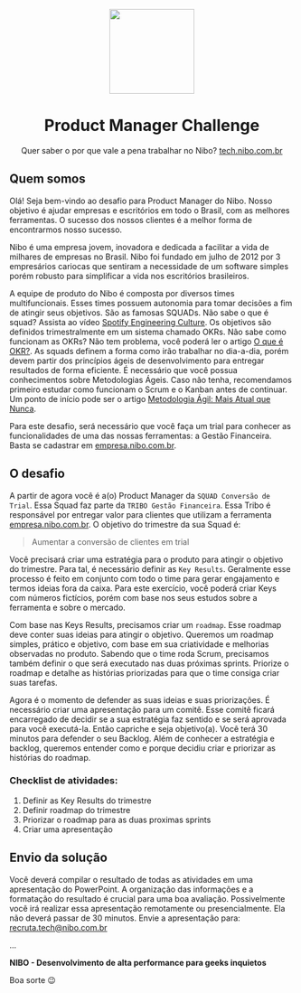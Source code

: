 <p align="center"><a href="https://www.nibo.com.br"><img src="https://www.nibo.com.br/logo-nibo.png" width="150" /></a></p>
<h1 align="center">Product Manager Challenge</h1>


<p align="center">Quer saber o por que vale a pena trabalhar no Nibo? <a href="https://tech.nibo.com.br">tech.nibo.com.br</a></p>


## Quem somos

Olá! Seja bem-vindo ao desafio para Product Manager do Nibo. Nosso objetivo é ajudar empresas e escritórios em todo o Brasil, com as melhores ferramentas. O sucesso dos nossos clientes é a melhor forma de encontrarmos nosso sucesso.

Nibo é uma empresa jovem, inovadora e dedicada a facilitar a vida de milhares de empresas no Brasil. Nibo foi fundado em julho de 2012 por 3 empresários cariocas que sentiram a necessidade de um software simples porém robusto para simplificar a vida nos escritórios brasileiros.

A equipe de produto do Nibo é composta por diversos times multifuncionais. Esses times possuem autonomia para tomar decisões a fim de atingir seus objetivos. São as famosas SQUADs. Não sabe o que é squad? Assista ao vídeo [Spotify Engineering Culture](https://www.youtube.com/watch?v=hQDblYvY9RY). Os objetivos são definidos trimestralmente em um sistema chamado OKRs. Não sabe como funcionam as OKRs? Não tem problema, você poderá ler o artigo [O que é OKR?](https://felipecastro.com/pt-br/okr/o-que-e-okr/). As squads definem a forma como irão trabalhar no dia-a-dia, porém devem partir dos princípios ágeis de desenvolvimento para entregar resultados de forma eficiente. É necessário que você possua conhecimentos sobre Metodologias Ágeis. Caso não tenha, recomendamos primeiro estudar como funcionam o Scrum e o Kanban antes de continuar. Um ponto de início pode ser o artigo [Metodologia Ágil: Mais Atual que Nunca](https://www.siteware.com.br/metodologias/metodologia-agil/).

Para este desafio, será necessário que você faça um trial para conhecer as funcionalidades de uma das nossas ferramentas: a Gestão Financeira. Basta se cadastrar em [empresa.nibo.com.br](https://empresa.nibo.com.br).

## O desafio

A partir de agora você é a(o) Product Manager da `SQUAD Conversão de Trial`. Essa Squad faz parte da `TRIBO Gestão Financeira`. Essa Tribo é responsável por entregar valor para clientes que utilizam a ferramenta [empresa.nibo.com.br](https://empresa.nibo.com.br). O objetivo do trimestre da sua Squad é:

> Aumentar a conversão de clientes em trial

Você precisará criar uma estratégia para o produto para atingir o objetivo do trimestre. Para tal, é necessário definir as `Key Results`. Geralmente esse processo é feito em conjunto com todo o time para gerar engajamento e termos ideias fora da caixa. Para este exercício, você poderá criar Keys com números fictícios, porém com base nos seus estudos sobre a ferramenta e sobre o mercado.

Com base nas Keys Results, precisamos criar um `roadmap`. Esse roadmap deve conter suas ideias para atingir o objetivo. Queremos um roadmap simples, prático e objetivo, com base em sua criatividade e melhorias observadas no produto. Sabendo que o time roda Scrum, precisamos também definir o que será executado nas duas próximas sprints. Priorize o roadmap e detalhe as histórias priorizadas para que o time consiga criar suas tarefas.

Agora é o momento de defender as suas ideias e suas priorizações. É necessário criar uma apresentação para um comitê. Esse comitê ficará encarregado de decidir se a sua estratégia faz sentido e se será aprovada para você executá-la. Então capriche e seja objetivo(a). Você terá 30 minutos para defender o seu Backlog. Além de conhecer a estratégia e backlog, queremos entender como e porque decidiu criar e priorizar as histórias do roadmap.

### Checklist de atividades:
1. Definir as Key Results do trimestre
2. Definir roadmap do trimestre
3. Priorizar o roadmap para as duas proximas sprints
4. Criar uma apresentação


## Envio da solução

Você deverá compilar o resultado de todas as atividades em uma apresentação do PowerPoint. A organização das informações e a formatação do resultado é crucial para uma boa avaliação. Possivelmente você irá realizar essa apresentação remotamente ou presencialmente. Ela não deverá passar de 30 minutos. Envie a apresentação para: recruta.tech@nibo.com.br

...

**NIBO - Desenvolvimento de alta performance para geeks inquietos**

Boa sorte 😉